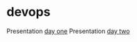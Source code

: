 # devops

Presentation [day one](http://slides.com/acrogenesis/devops)
Presentation [day two](http://slides.com/acrogenesis/docker-101)
